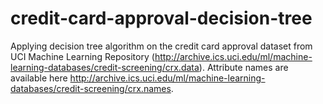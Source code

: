 # credit-card-approval-decision-tree
Applying decision tree algorithm on the credit card approval dataset from UCI Machine Learning Repository (http://archive.ics.uci.edu/ml/machine-learning-databases/credit-screening/crx.data). Attribute names are available here http://archive.ics.uci.edu/ml/machine-learning-databases/credit-screening/crx.names.
